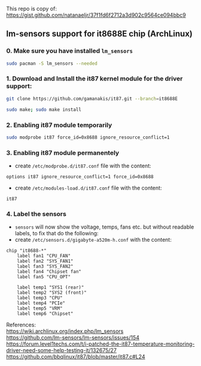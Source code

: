 This repo is copy of: https://gist.github.com/natanaeljr/37f1fd6f2712a3d902c9564ce094bbc9

## lm-sensors support for it8688E chip (ArchLinux)

### 0. Make sure you have installed `lm_sensors`
  ```bash
  sudo pacman -S lm_sensors --needed
  ```

### 1. Download and Install the it87 kernel module for the driver support:
  ```bash
  git clone https://github.com/gamanakis/it87.git --branch=it8688E
  ```
  ```bash
  sudo make; sudo make install
  ```

### 2. Enabling it87 module temporarily
  ```bash
  sudo modprobe it87 force_id=0x8688 ignore_resource_conflict=1
  ```

### 3. Enabling it87 module permanentely
  - create `/etc/modprobe.d/it87.conf` file with the content:
```
options it87 ignore_resource_conflict=1 force_id=0x8688
```
  - create `/etc/modules-load.d/it87.conf` file with the content:
```
it87
```

### 4. Label the sensors
  - `sensors` will now show the voltage, temps, fans etc. but without readable labels, to fix that do the following:
  - create `/etc/sensors.d/gigabyte-a520m-h.conf` with the content:
```
chip "it8688-*"
    label fan1 "CPU_FAN"
    label fan2 "SYS_FAN1"
    label fan3 "SYS_FAN2"
    label fan4 "Chipset fan"
    label fan5 "CPU_OPT"

    label temp1 "SYS1 (rear)"
    label temp2 "SYS2 (front)"
    label temp3 "CPU"
    label temp4 "PCIe"
    label temp5 "VRM"
    label temp6 "Chipset"
```

References:  
https://wiki.archlinux.org/index.php/lm_sensors  
https://github.com/lm-sensors/lm-sensors/issues/154  
https://forum.level1techs.com/t/i-patched-the-it87-temperature-monitoring-driver-need-some-help-testing-it/132675/27  
https://github.com/bbqlinux/it87/blob/master/it87.c#L24  
